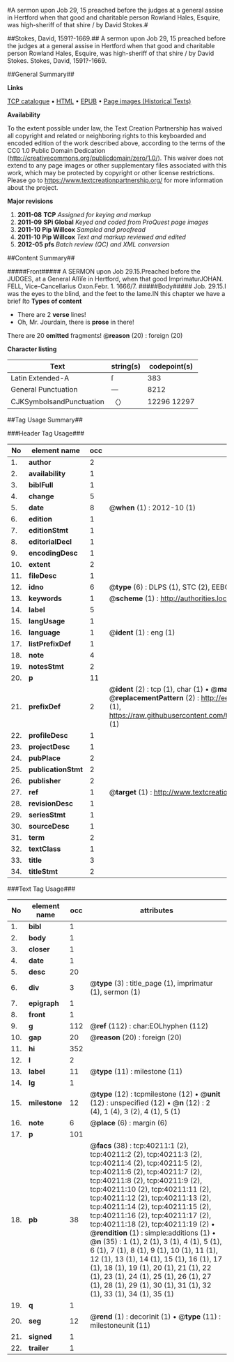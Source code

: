 #A sermon upon Job 29, 15 preached before the judges at a general assise in Hertford when that good and charitable person Rowland Hales, Esquire, was high-sheriff of that shire / by David Stokes.#

##Stokes, David, 1591?-1669.##
A sermon upon Job 29, 15 preached before the judges at a general assise in Hertford when that good and charitable person Rowland Hales, Esquire, was high-sheriff of that shire / by David Stokes.
Stokes, David, 1591?-1669.

##General Summary##

**Links**

[TCP catalogue](http://www.ota.ox.ac.uk/tcp/)  • 
[HTML](http://tei.it.ox.ac.uk/tcp/Texts-HTML/free/A61/A61670.html)  • 
[EPUB](http://tei.it.ox.ac.uk/tcp/Texts-EPUB/free/A61/A61670.epub) • 
[Page images (Historical Texts)](https://historicaltexts.jisc.ac.uk/eebo-07869774e)

**Availability**

To the extent possible under law, the Text Creation Partnership has waived all copyright and related or neighboring rights to this keyboarded and encoded edition of the work described above, according to the terms of the CC0 1.0 Public Domain Dedication (http://creativecommons.org/publicdomain/zero/1.0/). This waiver does not extend to any page images or other supplementary files associated with this work, which may be protected by copyright or other license restrictions. Please go to https://www.textcreationpartnership.org/ for more information about the project.

**Major revisions**

1. __2011-08__ __TCP__ *Assigned for keying and markup*
1. __2011-09__ __SPi Global__ *Keyed and coded from ProQuest page images*
1. __2011-10__ __Pip Willcox__ *Sampled and proofread*
1. __2011-10__ __Pip Willcox__ *Text and markup reviewed and edited*
1. __2012-05__ __pfs__ *Batch review (QC) and XML conversion*

##Content Summary##

#####Front#####
A SERMON upon Job 29.15.Preached before the JUDGES, at a General Aſſiſe in Hertford, when that good ImprimaturJOHAN. FELL, Vice-Cancellarius Oxon.Febr. 1. 1666/7.
#####Body#####
Job. 29.15.I was the eyes to the blind, and the feet to the lame.IN this chapter we have a brief ſto
**Types of content**

  * There are 2 **verse** lines!
  * Oh, Mr. Jourdain, there is **prose** in there!

There are 20 **omitted** fragments! 
 @__reason__ (20) : foreign (20)

**Character listing**


|Text|string(s)|codepoint(s)|
|---|---|---|
|Latin Extended-A|ſ|383|
|General Punctuation|—|8212|
|CJKSymbolsandPunctuation|〈〉|12296 12297|

##Tag Usage Summary##

###Header Tag Usage###

|No|element name|occ|attributes|
|---|---|---|---|
|1.|__author__|2||
|2.|__availability__|1||
|3.|__biblFull__|1||
|4.|__change__|5||
|5.|__date__|8| @__when__ (1) : 2012-10 (1)|
|6.|__edition__|1||
|7.|__editionStmt__|1||
|8.|__editorialDecl__|1||
|9.|__encodingDesc__|1||
|10.|__extent__|2||
|11.|__fileDesc__|1||
|12.|__idno__|6| @__type__ (6) : DLPS (1), STC (2), EEBO-CITATION (1), OCLC (1), VID (1)|
|13.|__keywords__|1| @__scheme__ (1) : http://authorities.loc.gov/ (1)|
|14.|__label__|5||
|15.|__langUsage__|1||
|16.|__language__|1| @__ident__ (1) : eng (1)|
|17.|__listPrefixDef__|1||
|18.|__note__|4||
|19.|__notesStmt__|2||
|20.|__p__|11||
|21.|__prefixDef__|2| @__ident__ (2) : tcp (1), char (1)  •  @__matchPattern__ (2) : ([0-9\-]+):([0-9IVX]+) (1), (.+) (1)  •  @__replacementPattern__ (2) : http://eebo.chadwyck.com/downloadtiff?vid=$1&page=$2 (1), https://raw.githubusercontent.com/textcreationpartnership/Texts/master/tcpchars.xml#$1 (1)|
|22.|__profileDesc__|1||
|23.|__projectDesc__|1||
|24.|__pubPlace__|2||
|25.|__publicationStmt__|2||
|26.|__publisher__|2||
|27.|__ref__|1| @__target__ (1) : http://www.textcreationpartnership.org/docs/. (1)|
|28.|__revisionDesc__|1||
|29.|__seriesStmt__|1||
|30.|__sourceDesc__|1||
|31.|__term__|2||
|32.|__textClass__|1||
|33.|__title__|3||
|34.|__titleStmt__|2||


###Text Tag Usage###

|No|element name|occ|attributes|
|---|---|---|---|
|1.|__bibl__|1||
|2.|__body__|1||
|3.|__closer__|1||
|4.|__date__|1||
|5.|__desc__|20||
|6.|__div__|3| @__type__ (3) : title_page (1), imprimatur (1), sermon (1)|
|7.|__epigraph__|1||
|8.|__front__|1||
|9.|__g__|112| @__ref__ (112) : char:EOLhyphen (112)|
|10.|__gap__|20| @__reason__ (20) : foreign (20)|
|11.|__hi__|352||
|12.|__l__|2||
|13.|__label__|11| @__type__ (11) : milestone (11)|
|14.|__lg__|1||
|15.|__milestone__|12| @__type__ (12) : tcpmilestone (12)  •  @__unit__ (12) : unspecified (12)  •  @__n__ (12) : 2 (4), 1 (4), 3 (2), 4 (1), 5 (1)|
|16.|__note__|6| @__place__ (6) : margin (6)|
|17.|__p__|101||
|18.|__pb__|38| @__facs__ (38) : tcp:40211:1 (2), tcp:40211:2 (2), tcp:40211:3 (2), tcp:40211:4 (2), tcp:40211:5 (2), tcp:40211:6 (2), tcp:40211:7 (2), tcp:40211:8 (2), tcp:40211:9 (2), tcp:40211:10 (2), tcp:40211:11 (2), tcp:40211:12 (2), tcp:40211:13 (2), tcp:40211:14 (2), tcp:40211:15 (2), tcp:40211:16 (2), tcp:40211:17 (2), tcp:40211:18 (2), tcp:40211:19 (2)  •  @__rendition__ (1) : simple:additions (1)  •  @__n__ (35) : 1 (1), 2 (1), 3 (1), 4 (1), 5 (1), 6 (1), 7 (1), 8 (1), 9 (1), 10 (1), 11 (1), 12 (1), 13 (1), 14 (1), 15 (1), 16 (1), 17 (1), 18 (1), 19 (1), 20 (1), 21 (1), 22 (1), 23 (1), 24 (1), 25 (1), 26 (1), 27 (1), 28 (1), 29 (1), 30 (1), 31 (1), 32 (1), 33 (1), 34 (1), 35 (1)|
|19.|__q__|1||
|20.|__seg__|12| @__rend__ (1) : decorInit (1)  •  @__type__ (11) : milestoneunit (11)|
|21.|__signed__|1||
|22.|__trailer__|1||
